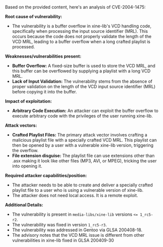 Based on the provided content, here's an analysis of CVE-2004-1475:

**Root cause of vulnerability:**

*   The vulnerability is a buffer overflow in xine-lib's VCD handling code, specifically when processing the input source identifier (MRL). This occurs because the code does not properly validate the length of the VCD MRL, leading to a buffer overflow when a long crafted playlist is processed.

**Weaknesses/vulnerabilities present:**

*   **Buffer Overflow:** A fixed-size buffer is used to store the VCD MRL, and this buffer can be overflowed by supplying a playlist with a long VCD MRL.
*   **Lack of Input Validation:** The vulnerability stems from the absence of proper validation on the length of the VCD input source identifier (MRL) before copying it into the buffer.

**Impact of exploitation:**

*   **Arbitrary Code Execution:** An attacker can exploit the buffer overflow to execute arbitrary code with the privileges of the user running xine-lib.

**Attack vectors:**

*   **Crafted Playlist Files:** The primary attack vector involves crafting a malicious playlist file with a specially crafted VCD MRL. This playlist can then be opened by a user with a vulnerable xine-lib version, triggering the overflow.
*   **File extension disguise:** The playlist file can use extensions other than .asx making it look like other files (MP3, AVI, or MPEG), tricking the user into opening it.

**Required attacker capabilities/position:**

*   The attacker needs to be able to create and deliver a specially crafted playlist file to a user who is using a vulnerable version of xine-lib.
*   The attacker does not need local access. It is a remote exploit.

**Additional Details:**
*   The vulnerability is present in `media-libs/xine-lib` versions `<= 1_rc5-r2`.
*   The vulnerability was fixed in version `1_rc5-r3`.
*   The vulnerability was addressed in Gentoo via GLSA 200408-18.
*   The advisory notes that the VCD MRL issue is different from other vulnerabilities in xine-lib fixed in GLSA 200409-30